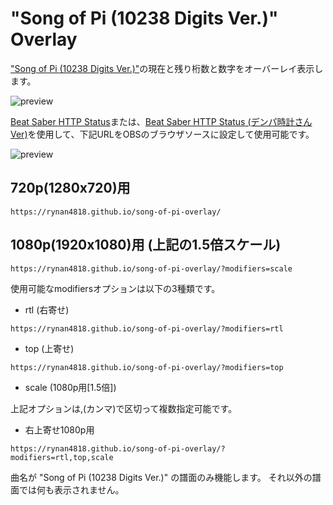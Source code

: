 # "Song of Pi (10238 Digits Ver.)" Overlay

["Song of Pi (10238 Digits Ver.)"](https://beatsaver.com/beatmap/60a)の現在と残り桁数と数字をオーバーレイ表示します。

![preview](https://rynan4818.github.io/song-of-pi-overlay.png)

[Beat Saber HTTP Status](https://github.com/opl-/beatsaber-http-status)または、[Beat Saber HTTP Status (デンパ時計さんVer)](https://github.com/denpadokei/beatsaber-http-status)を使用して、下記URLをOBSのブラウザソースに設定して使用可能です。

![preview](https://rynan4818.github.io/song-of-pi-overlay_obs.png)

## 720p(1280x720)用
```
https://rynan4818.github.io/song-of-pi-overlay/
```
## 1080p(1920x1080)用 (上記の1.5倍スケール)
```
https://rynan4818.github.io/song-of-pi-overlay/?modifiers=scale
```

使用可能なmodifiersオプションは以下の3種類です。

- rtl (右寄せ)
```
https://rynan4818.github.io/song-of-pi-overlay/?modifiers=rtl
```
- top (上寄せ)
```
https://rynan4818.github.io/song-of-pi-overlay/?modifiers=top
```
- scale (1080p用[1.5倍])

上記オプションは,(カンマ)で区切って複数指定可能です。
- 右上寄せ1080p用
```
https://rynan4818.github.io/song-of-pi-overlay/?modifiers=rtl,top,scale
```

曲名が "Song of Pi (10238 Digits Ver.)" の譜面のみ機能します。
それ以外の譜面では何も表示されません。
